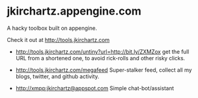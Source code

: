 jkirchartz.appengine.com
========================

A hacky toolbox built on appengine. 

Check it out at <http://tools.jkirchartz.com>

* <http://tools.jkirchartz.com/untiny?url=http://bit.ly/ZXMZox>
  get the full URL from a shortened one, to avoid rick-rolls and other
  risky clicks.

* <http://tools.jkirchartz.com/megafeed>
  Super-stalker feed, collect all my blogs, twitter, and github activity.

* <http://xmpp:jkirchartz@appspot.com>
  Simple chat-bot/assistant
